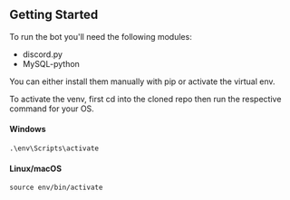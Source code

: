 ## Getting Started

To run the bot you'll need the following modules:
* discord.py
* MySQL-python

You can either install them manually with pip or activate the virtual env.

To activate the venv, first cd into the cloned repo then run the respective command for your OS.

#### Windows
`.\env\Scripts\activate`
#### Linux/macOS
`source env/bin/activate`